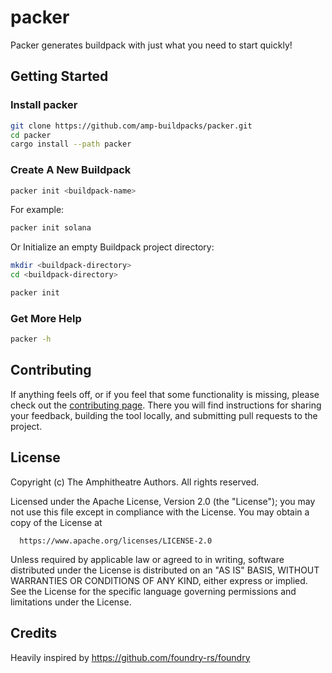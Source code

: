 # packer

Packer generates buildpack with just what you need to start quickly!

## Getting Started

### Install packer

```bash
git clone https://github.com/amp-buildpacks/packer.git
cd packer
cargo install --path packer
```

### Create A New Buildpack

```bash
packer init <buildpack-name>
```

For example:

```bash
packer init solana
```

Or Initialize an empty Buildpack project directory:

```bash
mkdir <buildpack-directory>
cd <buildpack-directory>

packer init
```

### Get More Help

```bash
packer -h
```

## Contributing

If anything feels off, or if you feel that some functionality is missing, please
check out the [contributing
page](https://docs.amphitheatre.app/contributing/). There you will find
instructions for sharing your feedback, building the tool locally, and
submitting pull requests to the project.

## License

Copyright (c) The Amphitheatre Authors. All rights reserved.

Licensed under the Apache License, Version 2.0 (the "License");
you may not use this file except in compliance with the License.
You may obtain a copy of the License at

      https://www.apache.org/licenses/LICENSE-2.0

Unless required by applicable law or agreed to in writing, software
distributed under the License is distributed on an "AS IS" BASIS,
WITHOUT WARRANTIES OR CONDITIONS OF ANY KIND, either express or implied.
See the License for the specific language governing permissions and
limitations under the License.

## Credits

Heavily inspired by https://github.com/foundry-rs/foundry
